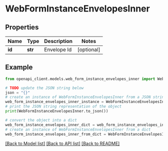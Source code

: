 # WebFormInstanceEnvelopesInner


## Properties

Name | Type | Description | Notes
------------ | ------------- | ------------- | -------------
**id** | **str** | Envelope Id | [optional] 

## Example

```python
from openapi_client.models.web_form_instance_envelopes_inner import WebFormInstanceEnvelopesInner

# TODO update the JSON string below
json = "{}"
# create an instance of WebFormInstanceEnvelopesInner from a JSON string
web_form_instance_envelopes_inner_instance = WebFormInstanceEnvelopesInner.from_json(json)
# print the JSON string representation of the object
print(WebFormInstanceEnvelopesInner.to_json())

# convert the object into a dict
web_form_instance_envelopes_inner_dict = web_form_instance_envelopes_inner_instance.to_dict()
# create an instance of WebFormInstanceEnvelopesInner from a dict
web_form_instance_envelopes_inner_from_dict = WebFormInstanceEnvelopesInner.from_dict(web_form_instance_envelopes_inner_dict)
```
[[Back to Model list]](../README.md#documentation-for-models) [[Back to API list]](../README.md#documentation-for-api-endpoints) [[Back to README]](../README.md)


